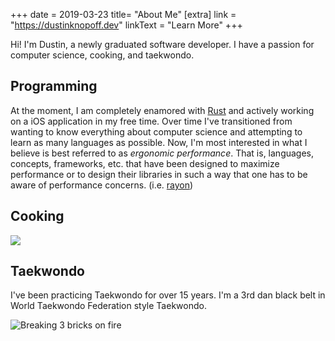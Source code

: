 +++
date = 2019-03-23
title= "About Me"
[extra]
link = "https://dustinknopoff.dev"
linkText = "Learn More"
+++

Hi! I'm Dustin, a newly graduated software developer. I have a passion for computer science, cooking, and taekwondo.

## Programming

At the moment, I am completely enamored with [Rust](https://www.rust-lang.org) and actively working on a iOS application in my free time. Over time I've transitioned from wanting to know everything about computer science and attempting to learn as many languages as possible. Now, I'm most interested in what I believe is best referred to as _ergonomic performance_. That is, languages, concepts, frameworks, etc. that have been designed to maximize performance or to design their libraries in such a way that one has to be aware of performance concerns. (i.e. [rayon](https://github.com/rayon-rs/rayon))

## Cooking

![](https://res.cloudinary.com/dcloudinary/image/upload/f_auto/v1605190430/portfolio/brussels.jpg)

## Taekwondo

I've been practicing Taekwondo for over 15 years. I'm a 3rd dan black belt in World Taekwondo Federation style Taekwondo.

![Breaking 3 bricks on fire](https://res.cloudinary.com/dcloudinary/image/upload/f_auto,e_blur_faces:500/v1553394222/portfolio/IMG_0397.jpg)
